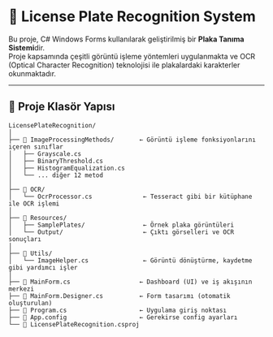 # 🚗 License Plate Recognition System

Bu proje, C# Windows Forms kullanılarak geliştirilmiş bir **Plaka Tanıma Sistemi**dir.  
Proje kapsamında çeşitli görüntü işleme yöntemleri uygulanmakta ve OCR (Optical Character Recognition) teknolojisi ile plakalardaki karakterler okunmaktadır.

---

## 📂 Proje Klasör Yapısı

```plaintext
LicensePlateRecognition/
│
├── 📁 ImageProcessingMethods/       ← Görüntü işleme fonksiyonlarını içeren sınıflar
│   ├── Grayscale.cs
│   ├── BinaryThreshold.cs
│   ├── HistogramEqualization.cs
│   └── ... diğer 12 metod
│
├── 📁 OCR/
│   └── OcrProcessor.cs              ← Tesseract gibi bir kütüphane ile OCR işlemi
│
├── 📁 Resources/
│   ├── SamplePlates/                ← Örnek plaka görüntüleri
│   └── Output/                      ← Çıktı görselleri ve OCR sonuçları
│
├── 📁 Utils/
│   └── ImageHelper.cs               ← Görüntü dönüştürme, kaydetme gibi yardımcı işler
│
├── 📄 MainForm.cs                   ← Dashboard (UI) ve iş akışının merkezi
├── 📄 MainForm.Designer.cs          ← Form tasarımı (otomatik oluşturulan)
├── 📄 Program.cs                    ← Uygulama giriş noktası
├── 📄 App.config                    ← Gerekirse config ayarları
└── 📄 LicensePlateRecognition.csproj
